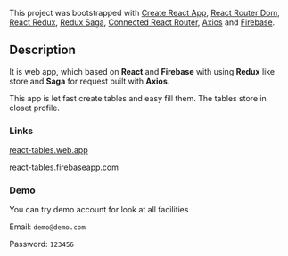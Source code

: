 This project was bootstrapped with [Create React App](https://github.com/facebook/create-react-app), [React Router Dom](https://github.com/ReactTraining/react-router/tree/master/packages/react-router-dom), [React Redux](https://github.com/reduxjs/react-redux), [Redux Saga](https://github.com/redux-saga/redux-saga), [Connected React Router](https://github.com/supasate/connected-react-router), [Axios](https://github.com/axios/axios) and [Firebase](https://github.com/firebase/).

## Description

It is web app, which based on **React** and **Firebase** with using **Redux** like store and **Saga** for request built with **Axios**.

This app is let fast create tables and easy fill them. The tables store in closet profile.

### Links

[react-tables.web.app](https://react-tables.web.app)

react-tables.firebaseapp.com

### Demo

You can try demo account for look at all facilities

Email: `demo@demo.com`

Password: `123456`
